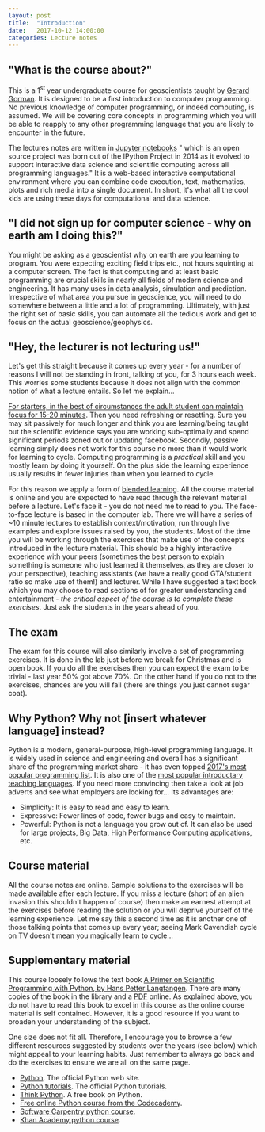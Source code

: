 ```yaml
---
layout: post
title:  "Introduction"
date:   2017-10-12 14:00:00
categories: Lecture notes
---
```


## "What is the course about?"

This is a 1<sup>st</sup> year undergraduate course for geoscientists taught by
[Gerard Gorman](http://www.imperial.ac.uk/people/g.gorman).  It is designed to
be a first introduction to computer programming.  No previous knowledge of
computer programming, or indeed computing, is assumed.  We will be covering
core concepts in programming which you will be able to reapply to any other
programming language that you are likely to encounter in the future.

The lectures notes are written in [Jupyter
notebooks](http://jupyter.org/about.html) " which is an open source project was
born out of the IPython Project in 2014 as it evolved to support interactive
data science and scientific computing across all programming languages." It is
a web-based interactive computational environment where you can combine code
execution, text, mathematics, plots and rich media into a single document. In
short, it's what all the cool kids are using these days for computational and
data science.

## "I did not sign up for computer science - why on earth am I doing this?"

You might be asking as a geoscientist why on earth are you learning to program.
You were expecting exciting field trips etc., not hours squinting at a computer
screen. The fact is that computing and at least basic programming are crucial
skills in nearly all fields of modern science and engineering. It has many uses
in data analysis, simulation and prediction. Irrespective of what area you
pursue in geoscience, you will need to do somewhere between a little and a lot
of programming. Ultimately, with just the right set of basic skills, you can
automate all the tedious work and get to focus on the actual
geoscience/geophysics.

## "Hey, the lecturer is not lecturing us!"

Let's get this straight because it comes up every year - for a number
of reasons I will not be standing in front, talking *at* you, for 3
hours each week. This worries some students because it does not align
with the common notion of what a lecture entails. So let me explain...

[For starters, in the best of circumstances the adult student can maintain
focus for 15-20
minutes](http://ixil.izt.uam.mx/pd/lib/exe/fetch.php/ib:modconduccion:the_change_up_in_lectures.pdf).
Then you need refreshing or resetting. Sure you may sit passively for much
longer and think you are learning/being taught but the scientific evidence says
you are working sub-optimally and spend significant periods zoned out or
updating facebook. Secondly, passive learning simply does not work for this
course no more than it would work for learning to cycle. Computing programming
is a *practical* skill and you mostly learn by doing it yourself. On the plus
side the learning experience usually results in fewer injuries than when you
learned to cycle.

For this reason we apply a form of [blended
learning](http://en.wikipedia.org/wiki/Blended_learning). All the course
material is online and you are expected to have read through the relevant
material before a lecture. Let's face it - you do not need me to read to you.
The face-to-face lecture is based in the computer lab. There we will have a
series of ~10 minute lectures to establish context/motivation, run through live
examples and explore issues raised by you, the students. Most of the time you
will be working through the exercises that make use of the concepts introduced
in the lecture material. This should be a highly interactive experience with
your peers (sometimes the best person to explain something is someone who just
learned it themselves, as they are closer to your perspective), teaching
assistants (we have a really good GTA/student ratio so make use of them!) and
lecturer. While I have suggested a text book which you may choose to read
sections of for greater understanding and entertainment - *the critical aspect
of the course is to complete these exercises*. Just ask the students in the
years ahead of you.

## The exam

The exam for this course will also similarly involve a set of programming
exercises. It is done in the lab just before we break for Christmas and is open
book. If you do all the exercises then you can expect the exam to be trivial -
last year 50% got above 70%. On the other hand if you do not to the exercises,
chances are you will fail (there are things you just cannot sugar coat).

## Why Python? Why not [insert whatever language] instead?

Python is a modern, general-purpose, high-level programming language. It is
widely used in science and engineering and overall has a significant share of
the programming market share - it has even topped [2017's most popular
programming
list](https://www.extremetech.com/computing/252987-python-tops-list-2017s-popular-programming-languages).
It is also one of the [most popular introductary teaching
languages](http://cacm.acm.org/blogs/blog-cacm/176450-python-is-now-the-most-popular-introductory-teaching-language-at-top-us-universities/fulltext).
If you need more convincing then take a look at job adverts and see what
employers are looking for... Its advantages are:

* Simplicity: It is easy to read and easy to learn.
* Expressive: Fewer lines of code, fewer bugs and easy to maintain.
* Powerful: Python is not a language you grow out of. It can also be used for large projects, Big Data, High Performance Computing applications, etc.

## Course material

All the course notes are online. Sample solutions to the exercises will be made
available after each lecture. If you miss a lecture (short of an alien invasion
this shouldn't happen of course) then make an earnest attempt at the exercises
before reading the solution or you will deprive yourself of the learning
experience. Let me say this a second time as it is another one of those talking
points that comes up every year; seeing Mark Cavendish cycle on TV doesn't mean
you magically learn to cycle...

## Supplementary material

This course loosely follows the text book [A Primer on Scientific Programming
with Python, by Hans Petter
Langtangen](http://www.amazon.co.uk/Scientific-Programming-Computational-Science-Engineering/dp/3642302920).
There are many copies of the book in the library and a
[PDF](https://hplgit.github.io/primer.html/doc/pub/half/book.pdf) online. As
explained above, you do not have to read this book to excel in this course as
the online course material is self contained. However, it is a good resource if
you want to broaden your understanding of the subject.

One size does not fit all. Therefore, I encourage you to browse a few different
resources suggested by students over the years (see below) which might appeal
to your learning habits. Just remember to always go back and do the exercises
to ensure we are all on the same page.

* [Python](http://www.python.org>). The official Python web site.
* [Python tutorials](http://docs.python.org/2/tutorial/). The official Python tutorials.
* [Think Python](http://www.greenteapress.com/thinkpython/). A free book on Python.
* [Free online Python course from the Codecademy](http://www.codecademy.com/tracks/python).
* [Software Carpentry python course](http://software-carpentry.org/v4/python/).
* [Khan Academy python course](http://www.khanacademy.org/science/computer-science).
